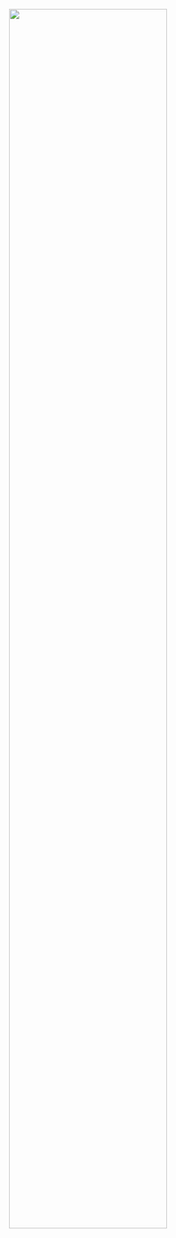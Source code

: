 <p align="center">
    <img width="75%" src="https://github-readme-stats.vercel.app/api?username=NinjaInShade&theme=react&count_private=true&show_icons=true">
</p>

